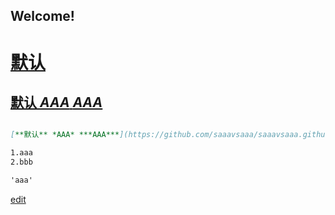 ## Welcome!

# [默认](/aaa/aaa.md)
## [**默认** *AAA* ***AAA***](https://github.com/saaavsaaa/saaavsaaa.github.io/blob/aaa/aaa.md)

```markdown

[**默认** *AAA* ***AAA***](https://github.com/saaavsaaa/saaavsaaa.github.io/aaa/aaa.md)

1.aaa
2.bbb

'aaa'
```

[edit](https://github.com/saaavsaaa/saaavsaaa.github.io/edit/master/README.md)

